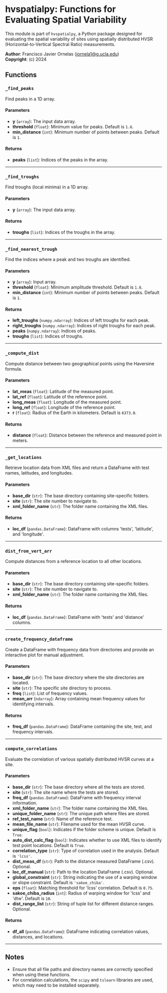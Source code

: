 # hvspatialpy: Functions for Evaluating Spatial Variability

This module is part of `hvspatialpy`, a Python package designed for evaluating the spatial variability of sites using spatially distributed HVSR (Horizontal-to-Vertical Spectral Ratio) measurements.

**Author**: Francisco Javier Ornelas (jornela1@g.ucla.edu)  
**Copyright**: (c) 2024

## Functions

### `_find_peaks`

Find peaks in a 1D array.

#### Parameters
- **y** (`array`): The input data array.
- **threshold** (`float`): Minimum value for peaks. Default is `1.6`.
- **min_distance** (`int`): Minimum number of points between peaks. Default is `1`.

#### Returns
- **peaks** (`list`): Indices of the peaks in the array.

---

### `_find_troughs`

Find troughs (local minima) in a 1D array.

#### Parameters
- **y** (`array`): The input data array.

#### Returns
- **troughs** (`list`): Indices of the troughs in the array.

---

### `_find_nearest_trough`

Find the indices where a peak and two troughs are identified.

#### Parameters
- **y** (`array`): Input array.
- **threshold** (`float`): Minimum amplitude threshold. Default is `1.6`.
- **min_distance** (`int`): Minimum number of points between peaks. Default is `1`.

#### Returns
- **left_troughs** (`numpy.ndarray`): Indices of left troughs for each peak.
- **right_troughs** (`numpy.ndarray`): Indices of right troughs for each peak.
- **peaks** (`numpy.ndarray`): Indices of peaks.
- **troughs** (`list`): Indices of troughs.

---

### `_compute_dist`

Compute distance between two geographical points using the Haversine formula.

#### Parameters
- **lat_meas** (`float`): Latitude of the measured point.
- **lat_ref** (`float`): Latitude of the reference point.
- **long_meas** (`float`): Longitude of the measured point.
- **long_ref** (`float`): Longitude of the reference point.
- **r** (`float`): Radius of the Earth in kilometers. Default is `6373.0`.

#### Returns
- **distance** (`float`): Distance between the reference and measured point in meters.

---

### `_get_locations`

Retrieve location data from XML files and return a DataFrame with test names, latitudes, and longitudes.

#### Parameters
- **base_dir** (`str`): The base directory containing site-specific folders.
- **site** (`str`): The site number to navigate to.
- **xml_folder_name** (`str`): The folder name containing the XML files.

#### Returns
- **loc_df** (`pandas.DataFrame`): DataFrame with columns 'tests', 'latitude', and 'longitude'.

---

### `dist_from_vert_arr`

Compute distances from a reference location to all other locations.

#### Parameters
- **base_dir** (`str`): The base directory containing site-specific folders.
- **site** (`str`): The site number to navigate to.
- **xml_folder_name** (`str`): The folder name containing the XML files.

#### Returns
- **loc_df** (`pandas.DataFrame`): DataFrame with 'tests' and 'distance' columns.

---

### `create_frequency_dataframe`

Create a DataFrame with frequency data from directories and provide an interactive plot for manual adjustment.

#### Parameters
- **base_dir** (`str`): The base directory where the site directories are located.
- **site** (`str`): The specific site directory to process.
- **freq** (`list`): List of frequency values.
- **mean_arr** (`ndarray`): Array containing mean frequency values for identifying intervals.

#### Returns
- **freq_df** (`pandas.DataFrame`): DataFrame containing the site, test, and frequency intervals.

---

### `compute_correlations`

Evaluate the correlation of various spatially distributed HVSR curves at a site.

#### Parameters
- **base_dir** (`str`): The base directory where all the tests are stored.
- **site** (`str`): The site name where the tests are stored.
- **freq_df** (`pandas.DataFrame`): DataFrame with frequency interval information.
- **xml_folder_name** (`str`): The folder name containing the XML files.
- **unique_folder_name** (`str`): The unique path where files are stored.
- **ref_test_name** (`str`): Name of the reference test.
- **mean_file_name** (`str`): Filename used for the mean HVSR curve.
- **unique_flag** (`bool`): Indicates if the folder scheme is unique. Default is `True`.
- **auto_dist_calc_flag** (`bool`): Indicates whether to use XML files to identify test point locations. Default is `True`.
- **correlation_type** (`str`): Type of correlation used in the analysis. Default is `'lcss'`.
- **dist_meas_df** (`str`): Path to the distance measured DataFrame (.csv). Optional.
- **loc_df_manual** (`str`): Path to the location DataFrame (.csv). Optional.
- **global_constraint** (`str`): String indicating the use of a warping window or slope constraint. Default is `'sakoe_chiba'`.
- **eps** (`float`): Matching threshold for 'lcss' correlation. Default is `0.75`.
- **sakoe_chiba_radius** (`int`): Radius of warping window for 'lcss' and 'dtw'. Default is `10`.
- **dist_range_list** (`str`): String of tuple list for different distance ranges. Optional.

#### Returns
- **df_all** (`pandas.DataFrame`): DataFrame indicating correlation values, distances, and locations.

---

## Notes

- Ensure that all file paths and directory names are correctly specified when using these functions.
- For correlation calculations, the `scipy` and `tslearn` libraries are used, which may need to be installed separately.

